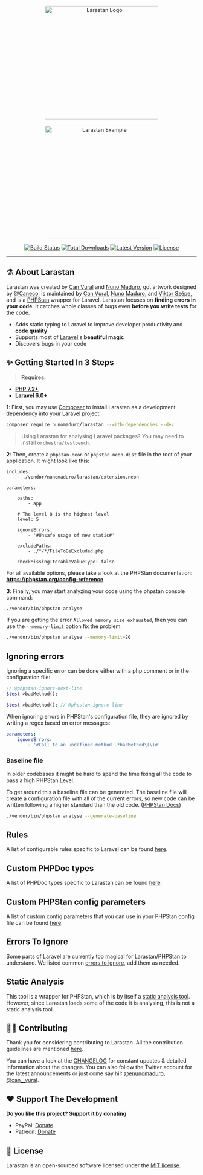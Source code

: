 <p align="center">
    <img src="https://raw.githubusercontent.com/nunomaduro/larastan/master/docs/logo.png" alt="Larastan Logo" width="300">
    <br><br>
    <img src="https://raw.githubusercontent.com/nunomaduro/larastan/master/docs/example.png" alt="Larastan Example" height="300">
</p>

<p align="center">
  <a href="https://github.com/nunomaduro/larastan/actions"><img src="https://github.com/nunomaduro/larastan/workflows/tests/badge.svg" alt="Build Status"></a>
  <a href="https://packagist.org/packages/nunomaduro/larastan/stats"><img src="https://poser.pugx.org/nunomaduro/larastan/d/total.svg" alt="Total Downloads"></a>
  <a href="https://packagist.org/packages/nunomaduro/larastan"><img src="https://poser.pugx.org/nunomaduro/larastan/v/stable.svg" alt="Latest Version"></a>
  <a href="https://github.com/nunomaduro/larastan/blob/master/LICENSE.md"><img src="https://poser.pugx.org/nunomaduro/larastan/license.svg" alt="License"></a>
</p>

------

## ⚗️ About Larastan

Larastan was created by [Can Vural](https://github.com/canvural) and [Nuno Maduro](https://github.com/nunomaduro), got artwork designed by [@Caneco](http://github.com/caneco), is maintained by [Can Vural](https://github.com/canvural), [Nuno Maduro](https://github.com/nunomaduro), and [Viktor Szépe](https://github.com/szepeviktor), and is a [PHPStan](https://phpstan.org/) wrapper for Laravel. Larastan focuses on **finding errors in your code**. It catches whole classes of bugs even **before you write tests** for the code.

- Adds static typing to Laravel to improve developer productivity and **code quality**
- Supports most of [Laravel](https://laravel.com)'s **beautiful magic**
- Discovers bugs in your code

## ✨ Getting Started In 3 Steps

> **Requires:**
- **[PHP 7.2+](https://php.net/releases/)**
- **[Laravel 6.0+](https://github.com/laravel/laravel)**

**1**: First, you may use [Composer](https://getcomposer.org) to install Larastan as a development dependency into your Laravel project:

```bash
composer require nunomaduro/larastan --with-dependencies --dev
```

> Using Larastan for analysing Laravel packages? You may need to install `orchestra/testbench`.

**2**: Then, create a `phpstan.neon` or `phpstan.neon.dist` file in the root of your application. It might look like this:

```
includes:
    - ./vendor/nunomaduro/larastan/extension.neon

parameters:

    paths:
        - app

    # The level 8 is the highest level
    level: 5

    ignoreErrors:
        - '#Unsafe usage of new static#'

    excludePaths:
        - ./*/*/FileToBeExcluded.php

    checkMissingIterableValueType: false
```

For all available options, please take a look at the PHPStan documentation: **https://phpstan.org/config-reference**

**3**: Finally, you may start analyzing your code using the phpstan console command:

```bash
./vendor/bin/phpstan analyse
```

If you are getting the error `Allowed memory size exhausted`, then you can use the `--memory-limit` option fix the problem:

```bash
./vendor/bin/phpstan analyse --memory-limit=2G
```

## Ignoring errors

Ignoring a specific error can be done either with a php comment or in the configuration file: 

```php
// @phpstan-ignore-next-line
$test->badMethod();

$test->badMethod(); // @phpstan-ignore-line
```

When ignoring errors in PHPStan's configuration file, they are ignored by writing a regex based on error messages:

```yaml
parameters:
    ignoreErrors:
        - '#Call to an undefined method .*badMethod\(\)#'
```

### Baseline file

In older codebases it might be hard to spend the time fixing all the code to pass a high PHPStan Level. 

To get around this a baseline file can be generated. The baseline file will create a configuration file with all of the current errors, so new code can be written following a higher standard than the old code. ([PHPStan Docs](https://phpstan.org/user-guide/baseline))

```bash
./vendor/bin/phpstan analyse --generate-baseline
```

## Rules

A list of configurable rules specific to Laravel can be found [here](docs/rules.md).

## Custom PHPDoc types

A list of PHPDoc types specific to Larastan can be found [here](docs/custom-types.md).

## Custom PHPStan config parameters

A list of custom config parameters that you can use in your PHPStan config file can be found [here](docs/custom-config-paramaters.md).

## Errors To Ignore

Some parts of Laravel are currently too magical for Larastan/PHPStan to understand.
We listed common [errors to ignore](docs/errors-to-ignore.md), add them as needed.

## Static Analysis

This tool is a wrapper for PHPStan, which is by itself a [static analysis tool](https://en.wikipedia.org/wiki/Static_program_analysis). However, since Larastan loads some of the code it is analysing, this is not a static analysis tool.

## 👊🏻 Contributing

Thank you for considering contributing to Larastan. All the contribution guidelines are mentioned [here](CONTRIBUTING.md).

You can have a look at the [CHANGELOG](CHANGELOG.md) for constant updates & detailed information about the changes. You can also follow the Twitter account for the latest announcements or just come say hi!: [@enunomaduro](https://twitter.com/enunomaduro), [@can__vural](https://twitter.com/can__vural).

## ❤️ Support The Development

**Do you like this project? Support it by donating**

- PayPal: [Donate](https://www.paypal.com/cgi-bin/webscr?cmd=_s-xclick&hosted_button_id=66BYDWAT92N6L)
- Patreon: [Donate](https://www.patreon.com/nunomaduro)

## 📖 License

Larastan is an open-sourced software licensed under the [MIT license](LICENSE.md).
